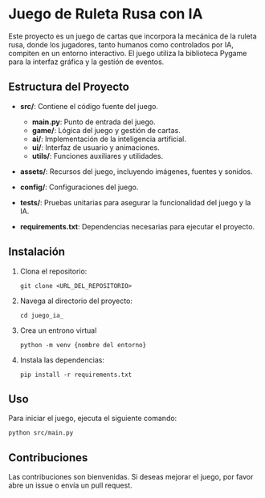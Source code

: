 # Juego de Ruleta Rusa con IA

Este proyecto es un juego de cartas que incorpora la mecánica de la ruleta rusa, donde los jugadores, tanto humanos como controlados por IA, compiten en un entorno interactivo. El juego utiliza la biblioteca Pygame para la interfaz gráfica y la gestión de eventos.

## Estructura del Proyecto

- **src/**: Contiene el código fuente del juego.
  - **main.py**: Punto de entrada del juego.
  - **game/**: Lógica del juego y gestión de cartas.
  - **ai/**: Implementación de la inteligencia artificial.
  - **ui/**: Interfaz de usuario y animaciones.
  - **utils/**: Funciones auxiliares y utilidades.
  
- **assets/**: Recursos del juego, incluyendo imágenes, fuentes y sonidos.
  
- **config/**: Configuraciones del juego.
  
- **tests/**: Pruebas unitarias para asegurar la funcionalidad del juego y la IA.
  
- **requirements.txt**: Dependencias necesarias para ejecutar el proyecto.

## Instalación

1. Clona el repositorio:
   ```
   git clone <URL_DEL_REPOSITORIO>
   ```
   
2. Navega al directorio del proyecto:
   ```
   cd juego_ia_
   ```

3. Crea un entrono virtual
   ```
   python -m venv {nombre del entorno}
   ```

3. Instala las dependencias:
   ```
   pip install -r requirements.txt
   ```

## Uso

Para iniciar el juego, ejecuta el siguiente comando:
```
python src/main.py
```

## Contribuciones

Las contribuciones son bienvenidas. Si deseas mejorar el juego, por favor abre un issue o envía un pull request.
